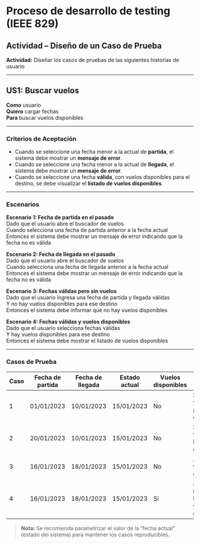 # Proceso de desarrollo de testing (IEEE 829)
## Actividad – Diseño de un Caso de Prueba

**Actividad:** Diseñar los casos de pruebas de las siguientes historias de usuario

---

## US1: Buscar vuelos

**Como** usuario  
**Quiero** cargar fechas  
**Para** buscar vuelos disponibles

---

### Criterios de Aceptación

- Cuando se seleccione una fecha menor a la actual de **partida**, el sistema debe mostrar un **mensaje de error**.
- Cuando se seleccione una fecha menor a la actual de **llegada**, el sistema debe mostrar un **mensaje de error**.
- Cuando se seleccione una fecha **válida**, con vuelos disponibles para el destino, se debe visualizar el **listado de vuelos disponibles**.

---

### Escenarios

**Escenario 1: Fecha de partida en el pasado**  
Dado que el usuario abre el buscador de vuelos  
Cuando selecciona una fecha de partida anterior a la fecha actual  
Entonces el sistema debe mostrar un mensaje de error indicando que la fecha no es válida

**Escenario 2: Fecha de llegada en el pasado**  
Dado que el usuario abre el buscador de vuelos  
Cuando selecciona una fecha de llegada anterior a la fecha actual  
Entonces el sistema debe mostrar un mensaje de error indicando que la fecha no es válida

**Escenario 3: Fechas válidas pero sin vuelos**  
Dado que el usuario ingresa una fecha de partida y llegada válidas  
Y no hay vuelos disponibles para ese destino  
Entonces el sistema debe informar que no hay vuelos disponibles

**Escenario 4: Fechas válidas y vuelos disponibles**  
Dado que el usuario selecciona fechas válidas  
Y hay vuelos disponibles para ese destino  
Entonces el sistema debe mostrar el listado de vuelos disponibles

---

### Casos de Prueba

| Caso | Fecha de partida | Fecha de llegada | Estado actual | Vuelos disponibles | Resultado esperado                                     |
|------|------------------|------------------|----------------|--------------------|--------------------------------------------------------|
| 1    | 01/01/2023       | 10/01/2023       | 15/01/2023     | No                 | ❌ Error: fecha de partida en el pasado                |
| 2    | 20/01/2023       | 10/01/2023       | 15/01/2023     | No                 | ❌ Error: fecha de llegada en el pasado                |
| 3    | 16/01/2023       | 18/01/2023       | 15/01/2023     | No                 | ⚠️ No hay vuelos disponibles                           |
| 4    | 16/01/2023       | 18/01/2023       | 15/01/2023     | Sí                 | ✅ Se muestra listado de vuelos disponibles            |

> **Nota:** Se recomienda parametrizar el valor de la “fecha actual” (estado del sistema) para mantener los casos reproducibles.

